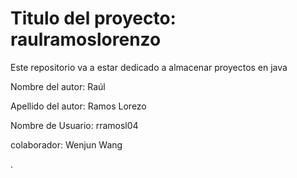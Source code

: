 # Titulo del proyecto: raulramoslorenzo

Este repositorio va a estar dedicado a almacenar proyectos en java

Nombre del autor: Raúl

Apellido del autor: Ramos Lorezo

Nombre de Usuario: rramosl04

colaborador: Wenjun Wang

.
